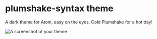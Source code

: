 # plumshake-syntax theme

A dark theme for Atom, easy on the eyes. Cold Plumshake for a hot day!

![A screenshot of your theme](https://raw.githubusercontent.com/TGMcLean/plumshake-syntax/img/theme-pic.jpg)
